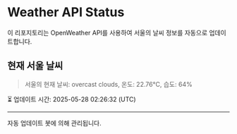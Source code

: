 
# Weather API Status

이 리포지토리는 OpenWeather API를 사용하여 서울의 날씨 정보를 자동으로 업데이트합니다.

## 현재 서울 날씨
> 서울의 현재 날씨: overcast clouds, 온도: 22.76°C, 습도: 64%

⏳ 업데이트 시간: 2025-05-28 02:26:32 (UTC)

---
자동 업데이트 봇에 의해 관리됩니다.
